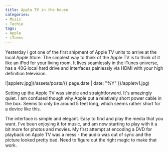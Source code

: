 ```yaml
---
title: Apple TV in the house
categories:
- Music
- Techie
tags:
- Apple
- iTunes
---
```


Yesterday I got one of the first shipment of Apple TV units to arrive at the local Apple Store. The simplest way to think of the Apple TV is to think of it like an iPod for your living room. It lives seamlessly in the iTunes universe, has a 40G local hard drive and interfaces painlessly via HDMI with your high definition television.


![appletv.jpg](/assets/posts/{{ page.date | date: "%Y" }}/appletv1.jpg)

Setting up the Apple TV was simple and straightforward. It's amazingly quiet. I am confused though why Apple put a relatively short power cable in the box. Seems to only be around 5 feet long, which seems rather short for a device like this.

The interface is simple and elegant. Easy to find and play the media that you want. I've been enjoying it for music, and am now starting to play with it a bit more for photos and movies. My first attempt at encoding a DVD for playback on Apple TV was a mess - the audio was out of sync and the picture looked pretty bad. Need to figure out the right magic to make that work.
